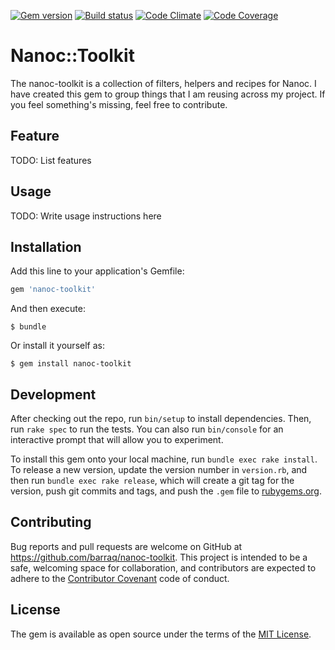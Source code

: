 [![Gem version](http://img.shields.io/gem/v/nanoc-toolkit.svg)](http://rubygems.org/gems/nanoc-toolkit)
[![Build status](http://img.shields.io/travis/barraq/nanoc-toolkit.svg)](https://travis-ci.org/barraq/nanoc-toolkit)
[![Code Climate](http://img.shields.io/codeclimate/github/barraq/nanoc-toolkit.svg)](https://codeclimate.com/github/barraq/nanoc-toolkit)
[![Code Coverage](http://img.shields.io/coveralls/barraq/nanoc-toolkit.svg)](https://coveralls.io/r/barraq/nanoc-toolkit)

# Nanoc::Toolkit

The nanoc-toolkit is a collection of filters, helpers and recipes for Nanoc. 
I have created this gem to group things that I am reusing across my project.
If you feel something's missing, feel free to contribute.

## Feature

TODO: List features

## Usage

TODO: Write usage instructions here

## Installation

Add this line to your application's Gemfile:

```ruby
gem 'nanoc-toolkit'
```

And then execute:

    $ bundle

Or install it yourself as:

    $ gem install nanoc-toolkit

## Development

After checking out the repo, run `bin/setup` to install dependencies. 
Then, run `rake spec` to run the tests. 
You can also run `bin/console` for an interactive prompt that will allow you to experiment.

To install this gem onto your local machine, run `bundle exec rake install`. 
To release a new version, update the version number in `version.rb`, and then run `bundle exec rake release`, which will create a git tag for the version, push git commits and tags, and push the `.gem` file to [rubygems.org](https://rubygems.org).

## Contributing

Bug reports and pull requests are welcome on GitHub at https://github.com/barraq/nanoc-toolkit.
This project is intended to be a safe, welcoming space for collaboration, and contributors are expected to adhere to the [Contributor Covenant](http://contributor-covenant.org) code of conduct.

## License

The gem is available as open source under the terms of the [MIT License](http://opensource.org/licenses/MIT).
